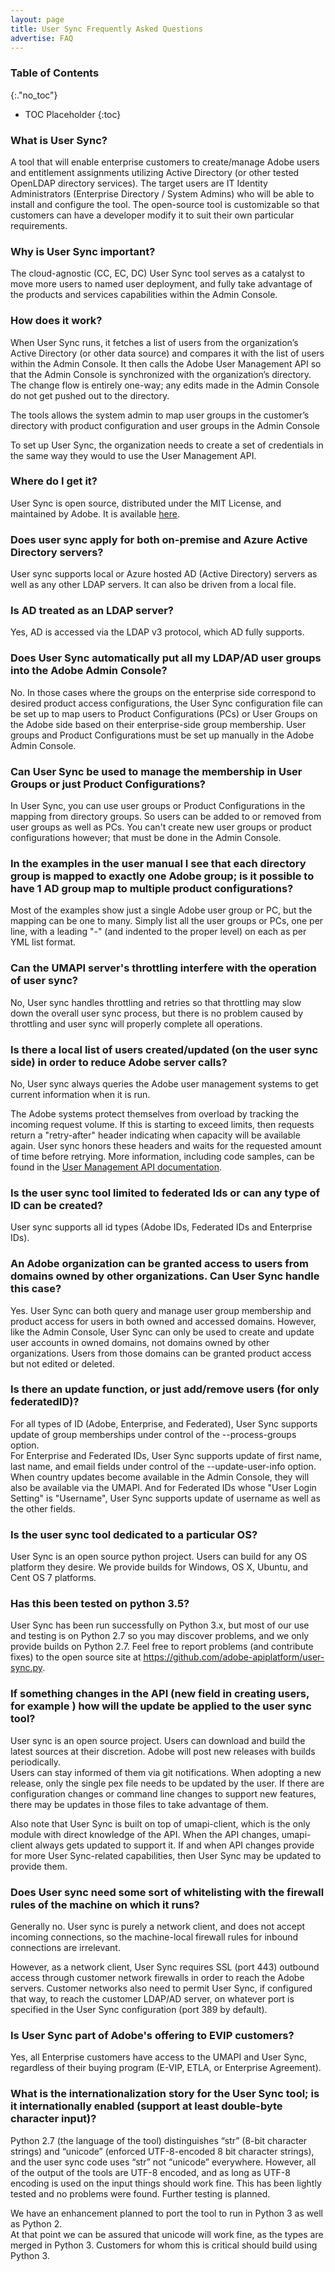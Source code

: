 ```yaml
---
layout: page
title: User Sync Frequently Asked Questions
advertise: FAQ
---
```

### Table of Contents
{:."no_toc"}

* TOC Placeholder
{:toc}


### What is User Sync?

A tool that will enable enterprise customers to create/manage Adobe 
users and entitlement assignments utilizing Active Directory (or other 
tested OpenLDAP directory services).  The target users are IT Identity
Administrators (Enterprise Directory / System Admins) who will be able 
to install and configure the tool.  The open-source tool is customizable 
so that customers can have a developer modify it to suit their own 
particular requirements. 

### Why is User Sync important?

The cloud-agnostic (CC, EC, DC) User Sync tool serves as a catalyst 
to move more users to named user deployment, and fully take advantage 
of the products and services capabilities within the Admin Console.
 
### How does it work?

When User Sync runs, it fetches a list of users from the organization’s 
Active Directory (or other data source) and compares it with the list of 
users within the Admin Console.  It then calls the Adobe User Management 
API so that the Admin Console is synchronized with the organization’s 
directory.  The change flow is entirely one-way; any edits made in the 
Admin Console do not get pushed out to the directory.

The tools allows the system admin to map user groups in the customer’s 
directory with product configuration and user groups in the Admin Console

To set up User Sync, the organization needs to create a set of credentials 
in the same way they would to use the User Management API.
 
### Where do I get it?

User Sync is open source, distributed under the MIT License, and maintained by Adobe. It is available [here](https://github.com/adobe-apiplatform/user-sync.py/releases/latest).


### Does user sync apply for both on-premise and Azure Active Directory servers?

User sync supports local or Azure hosted AD (Active Directory) servers as well as any other LDAP servers.  It can also be driven from a local file.

### Is AD treated as an LDAP server?

Yes, AD is accessed via the LDAP v3 protocol, which AD fully supports.

### Does User Sync automatically put all my LDAP/AD user groups into the Adobe Admin Console?

No.  In those cases 
where the groups on the enterprise side correspond to desired product access 
configurations, the User Sync configuration file can be set up to map 
users to Product Configurations (PCs) or User Groups on the Adobe 
side based on their enterprise-side group membership.  User groups and Product Configurations must be set up manually in the Adobe Admin Console.

 
### Can User Sync be used to manage the membership in User Groups or just Product Configurations?

In User Sync, you can use user groups or Product Configurations in the mapping from directory groups.  So users can be added to or removed from user groups as well as PCs.  You can't create new user groups or product configurations however; that must be done in the Admin Console.

### In the examples in the user manual I see that each directory group is mapped to exactly one Adobe group; is it possible to have 1 AD group map to multiple product configurations?

Most of the examples show just a single Adobe user group or PC, but the mapping can be one to many.  Simply list all the user groups or PCs, one per line, with a leading "-" (and indented to the proper level) on each as per YML list format.

### Can the UMAPI server's throttling interfere with the operation of user sync?

No, User sync handles throttling and retries so that throttling may slow 
down the overall user sync process, but there is no problem caused by throttling 
and user sync will properly complete all operations.
 
###  Is there a local list of users created/updated (on the user sync side) in order to reduce Adobe server calls?

No, User sync always queries the Adobe user management systems to get 
current information when it is run.

The Adobe systems protect themselves from overload by tracking the incoming 
request volume.  If this is starting to exceed limits, then requests return 
a "retry-after" header indicating when capacity will be available again.  User sync honors these headers and waits for the requested amount of time before retrying.  More information, including code samples, can be found in the [User Management API documentation](https://www.adobe.io/apis/cloudplatform/usermanagement/docs/throttling.html).
 
### Is the user sync tool limited to federated Ids or can any type of ID can be created?

User sync supports all id types (Adobe IDs, Federated IDs and Enterprise IDs).

### An Adobe organization can be granted access to users from domains owned by other organizations.  Can User Sync handle this case?

Yes.  User Sync can both query and manage user 
group membership and product access for users in both owned and accessed domains.  However, 
like the Admin Console, User Sync can only be used to create and update user 
accounts in owned domains, not domains owned by other organizations.  Users from those
domains can be granted product access but not edited or deleted.

### Is there an update function, or just add/remove users (for only federatedID)?

For all types of ID (Adobe, Enterprise, and Federated), User Sync supports 
update of group memberships under control of the --process-groups option.  
For Enterprise and Federated IDs, User Sync supports update of first name, last 
name, and email fields under control of the --update-user-info  option.  When 
country updates become available in the Admin Console, they will also be 
available via the UMAPI.  And for Federated IDs whose "User Login Setting" 
is "Username", User Sync supports update of username as well as the other fields.

### Is the user sync tool dedicated to a particular OS?

User Sync is an open source python project.  Users can build for any OS platform they desire.  We provide builds for Windows, OS X, Ubuntu, and Cent OS 7 platforms.

### Has this been tested on python 3.5?

User Sync has been run successfully on Python 3.x, but most of our use and testing is on Python 2.7 so you may discover problems, and we only provide builds on Python 2.7.  Feel free to report problems (and contribute fixes) to the open source site at https://github.com/adobe-apiplatform/user-sync.py.

### If something changes in the API (new field in creating users, for example ) how will the update  be applied to the user sync tool?

User sync is an open source project.  Users can download and build the latest 
sources at their discretion.  Adobe will post new releases with builds periodically.  
Users can stay informed of them via git notifications.  When adopting a new release, 
only the single pex file needs to be updated by the user.  If there are configuration 
changes or command line changes to support new features, there may be updates in 
those files to take advantage of them.

Also note that User Sync is built on top of umapi-client, which is the only module with direct knowledge of the API. When the API changes, umapi-client always gets updated to support it. If and when API changes provide for more User Sync-related capabilities, then User Sync may be updated to provide them.

### Does User sync need some sort of whitelisting with the firewall rules of the machine on which it runs?

Generally no. User sync is purely a network client, and does not accept incoming connections, so the machine-local firewall rules for inbound connections are irrelevant.

However, as a network client, User Sync requires SSL (port 443) outbound access through customer network firewalls in order to reach the Adobe servers. Customer networks also need to permit User Sync, if configured that way, to reach the customer LDAP/AD server, on whatever port is specified in the User Sync configuration (port 389 by default).

### Is User Sync part of Adobe's offering to EVIP customers?
 
Yes, all Enterprise customers have access to the UMAPI and User Sync, regardless of their buying program (E-VIP, ETLA, or Enterprise Agreement).
 
### What is the internationalization story for the User Sync tool;  is it internationally enabled (support at least double-byte character input)?
 
Python 2.7 (the language of the tool) distinguishes “str” (8-bit character strings) 
and “unicode” (enforced UTF-8-encoded 8 bit character strings), and the user 
sync code uses “str” not “unicode” everywhere.  However, all of the output of 
the tools are UTF-8 encoded, and as long as UTF-8 encoding is used on the 
input things should work fine.  This has been lightly tested and no problems were 
found.  Further testing is planned.

We have an enhancement planned to port the tool to run in Python 3 as well as Python 2.  
At that point we can be assured that unicode will work fine, as the types are merged 
in Python 3.  Customers for whom this is critical should build using Python 3.
 
 
